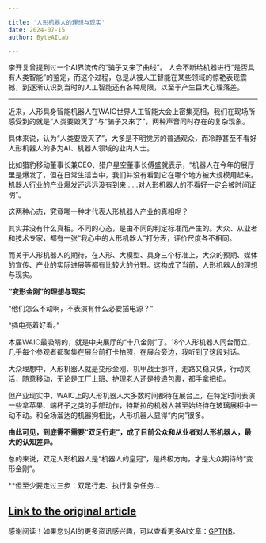 ```yaml
---

title: '人形机器人的理想与现实'
date: 2024-07-15
author: ByteAILab

---
```


李开复曾提到过一个AI界流传的“骗子又来了曲线”。 人会不断给机器进行“是否具有人类智能”的鉴定，而这个过程，总是从被人工智能在某些领域的惊艳表现震撼，到逐渐认识到当时的人工智能还有各种局限，以至于产生巨大心理落差。

---


近来，人形具身智能机器人在WAIC世界人工智能大会上密集亮相，我们在现场所感受到的就是“人类要毁灭了”与“骗子又来了”，两种声音同时存在的复杂现象。

具体来说，认为“人类要毁灭了”，大多是不明觉厉的普通观众，而冷静甚至不看好人形机器人的多为AI、机器人领域的业内人士。

比如猎豹移动董事长兼CEO、猎户星空董事长傅盛就表示，“机器人在今年的展厅里是爆发了，但在日常生活当中，我们并没有看到它在哪个地方被大规模用起来。机器人行业的产业爆发还远远没有到来……对人形机器人的不看好一定会被时间证明”。

这两种心态，究竟哪一种才代表人形机器人产业的真相呢？

其实并没有什么真相。不同的心态，是由不同的判定标准而产生的。大众、从业者和技术专家，都有一张“我心中的人形机器人”打分表，评价尺度各不相同。

而关于人形机器人的期待，在人形、大模型、具身三个标准上，大众的预期、媒体的宣传、产业的实际进展等都有比较大的分野。这构成了当前，人形机器人的理想与现实。

**“变形金刚”的理想与现实**

“他们怎么不动啊，不表演有什么必要插电源？”

“插电亮着好看。”

本届WAIC最吸睛的，就是中央展厅的“十八金刚”了。18个人形机器人同台而立，几乎每个参观者都聚集在展台前打卡拍照，在展台旁边，我听到了这段对话。

大众理想中，人形机器人就是变形金刚、机甲战士那样，走路又稳又快，行动灵活，随意移动，无论是工厂上班、护理老人还是投递包裹，都手拿把掐。

但产业现实中，WAIC上的人形机器人大多数时间都待在展台上，在特定时间表演一些拿苹果、端杯子之类的手部动作，特斯拉的机器人甚至始终待在玻璃展柜中一动不动。和全场溜达的机器狗相比，人形机器人显得“内向”很多。

**由此可见，到底需不需要“双足行走”，成了目前公众和从业者对人形机器人，最大的认知差异。**

总的来说，双足人形机器人是“机器人的皇冠”，是终极方向，才是大众期待的“变形金刚”。

**但至少要走过三步：双足行走、执行复杂任务...

[Link to the original article](https://www.aixinzhijie.com/article/6846248)
---
感谢阅读！如果您对AI的更多资讯感兴趣，可以查看更多AI文章：[GPTNB](https://gptnb.com)。
